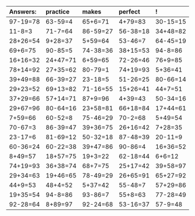 | Answers: | practice | makes | perfect | ! |
| :--- | :--- | :--- | :--- | :--- |
| 97-19=78 | 63-59=4 | 65+6=71 | 4+79=83 | 30-15=15 | 
| 11-8=3 | 71-7=64 | 86-59=27 | 56-38=18 | 34+48=82 | 
| 28+26=54 | 9+28=37 | 5+59=64 | 53-46=7 | 64-45=19 | 
| 69+6=75 | 90-85=5 | 74-38=36 | 38+15=53 | 94-8=86 | 
| 16+16=32 | 24+47=71 | 6+59=65 | 72-26=46 | 76+9=85 | 
| 78+14=92 | 27+35=62 | 80-79=1 | 74+19=93 | 5+36=41 | 
| 39+49=88 | 66-39=27 | 23-18=5 | 51-26=25 | 80-66=14 | 
| 29+23=52 | 69+13=82 | 71-16=55 | 15+26=41 | 44+7=51 | 
| 37+29=66 | 57+14=71 | 87+9=96 | 4+39=43 | 50-34=16 | 
| 29+67=96 | 80-64=16 | 23+58=81 | 66+18=84 | 17+44=61 | 
| 7+59=66 | 60-52=8 | 75-46=29 | 70-2=68 | 5+49=54 | 
| 70-67=3 | 86-39=47 | 39+36=75 | 26+16=42 | 7+28=35 | 
| 23-17=6 | 81-69=12 | 50-32=18 | 87-48=39 | 20-11=9 | 
| 60-36=24 | 60-22=38 | 39+47=86 | 90-86=4 | 16+36=52 | 
| 8+49=57 | 18+57=75 | 19+3=22 | 62-18=44 | 6+6=12 | 
| 74+19=93 | 36+38=74 | 68+7=75 | 25+17=42 | 39+58=97 | 
| 29+34=63 | 19+46=65 | 78-49=29 | 26+65=91 | 65+27=92 | 
| 44+9=53 | 48+4=52 | 5+37=42 | 55-48=7 | 57+29=86 | 
| 19+35=54 | 94-8=86 | 93-86=7 | 55+8=63 | 77-28=49 | 
| 92-28=64 | 8+89=97 | 92-24=68 | 53-16=37 | 57-9=48 | 

